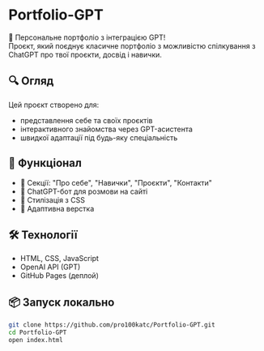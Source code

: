 # Portfolio-GPT

🧠 Персональне портфоліо з інтеграцією GPT!  
Проєкт, який поєднує класичне портфоліо з можливістю спілкування з ChatGPT про твої проєкти, досвід і навички.

## 🔍 Огляд

Цей проєкт створено для:
- представлення себе та своїх проєктів
- інтерактивного знайомства через GPT-асистента
- швидкої адаптації під будь-яку спеціальність

## 🚀 Функціонал

- 📄 Секції: "Про себе", "Навички", "Проєкти", "Контакти"
- 🤖 ChatGPT-бот для розмови на сайті
- 🎨 Стилізація з CSS
- 📱 Адаптивна верстка

## 🛠️ Технології

- HTML, CSS, JavaScript
- OpenAI API (GPT)
- GitHub Pages (деплой)

## 📦 Запуск локально

```bash
git clone https://github.com/pro100katc/Portfolio-GPT.git
cd Portfolio-GPT
open index.html
